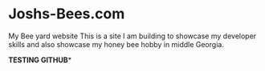 # Joshs-Bees.com
My Bee yard website
This is a site I am building to showcase my developer skills and also showcase my honey bee hobby in middle Georgia.

**TESTING GITHUB***
